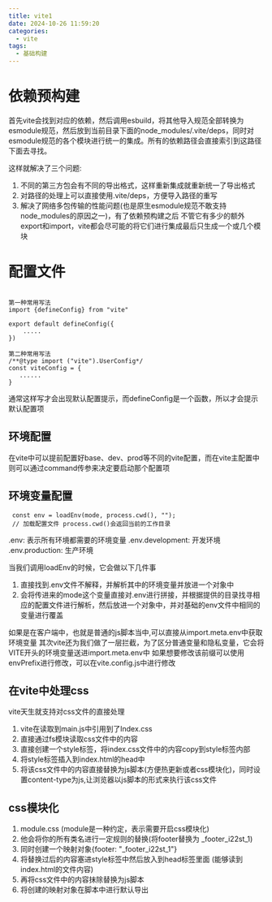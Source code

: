 ```yaml
---
title: vite1
date: 2024-10-26 11:59:20
categories:
  - vite
tags:
  - 基础构建
---
```


# 依赖预构建

首先vite会找到对应的依赖，然后调用esbuild，将其他导入规范全部转换为esmodule规范，然后放到当前目录下面的node_modules/.vite/deps，同时对esmodule规范的各个模块进行统一的集成。所有的依赖路径会直接索引到这路径
下面去寻找。

这样就解决了三个问题:
1. 不同的第三方包会有不同的导出格式，这样重新集成就重新统一了导出格式
2. 对路径的处理上可以直接使用.vite/deps，方便导入路径的重写
3. 解决了网络多包传输的性能问题(也是原生esmodule规范不敢支持node_modules的原因之一)，有了依赖预构建之后
不管它有多少的额外export和import，vite都会尽可能的将它们进行集成最后只生成一个或几个模块

# 配置文件

```

第一种常用写法
import {defineConfig} from "vite"

export default defineConfig({
    .....
})

第二种常用写法
/**@type import ("vite").UserConfig*/
const viteConfig = {
   ......
}
```
通常这样写才会出现默认配置提示，而defineConfig是一个函数，所以才会提示默认配置项

## 环境配置

在vite中可以提前配置好base、dev、prod等不同的vite配置，而在vite主配置中则可以通过command传参来决定要启动那个配置项

## 环境变量配置

```
 const env = loadEnv(mode, process.cwd(), "");
 // 加载配置文件 process.cwd()会返回当前的工作目录
```

.env: 表示所有环境都需要的环境变量
.env.development: 开发环境
.env.production: 生产环境

当我们调用loadEnv的时候，它会做以下几件事
1. 直接找到.env文件不解释，并解析其中的环境变量并放进一个对象中
2. 会将传进来的mode这个变量直接对.env进行拼接，并根据提供的目录找寻相应的配置文件进行解析，然后放进一个对象中，并对基础的env文件中相同的变量进行覆盖

如果是在客户端中，也就是普通的js脚本当中,可以直接从import.meta.env中获取环境变量
其次vite还为我们做了一层拦截，为了区分普通变量和隐私变量，它会将VITE开头的环境变量送进import.meta.env中
如果想要修改该前缀可以使用envPrefix进行修改，可以在vite.config.js中进行修改

## 在vite中处理css

vite天生就支持对css文件的直接处理

1. vite在读取到main.js中引用到了Index.css
2. 直接通过fs模块读取css文件中的内容
3. 直接创建一个style标签，将index.css文件中的内容copy到style标签内部
4. 将style标签插入到index.html的head中
5. 将该css文件中的内容直接替换为js脚本(方便热更新或者css模块化)，同时设置content-type为js,让浏览器以js脚本的形式来执行该css文件

## css模块化

1. module.css (module是一种约定，表示需要开启css模块化)
2. 他会将你的所有类名进行一定规则的替换(将footer替换为 _footer_i22st_1)
3. 同时创建一个映射对象{footer: "_footer_i22st_1"}
4. 将替换过后的内容塞进style标签中然后放入到head标签里面 (能够读到index.html的文件内容)
5. 再将css文件中的内容抹除替换为js脚本
6. 将创建的映射对象在脚本中进行默认导出
